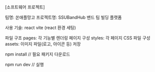 [소프트웨어 프로젝트]

팀명: 쏜애플망고
프로젝트명: SSUBandHub
밴드 팀 빌딩 플랫폼

사용 기술:
react
vite (react 환경 세팅)

파일 구조
pages: 각 기능별 렌더링 페이지 구성
styles: 각 페이지 CSS 파일 구성
assets: 이미지 파일(로고, 아이콘 등) 저장

npm install // 필요 패키지 다운로드

npm run dev // 실행

